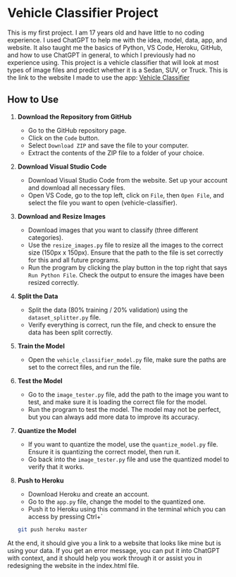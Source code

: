# Vehicle Classifier Project

This is my first project. I am 17 years old and have little to no coding experience. I used ChatGPT to help me with the idea, model, data, app, and website. It also taught me the basics of Python, VS Code, Heroku, GitHub, and how to use ChatGPT in general, to which I previously had no experience using. This project is a vehicle classifier that will look at most types of image files and predict whether it is a Sedan, SUV, or Truck. This is the link to the website I made to use the app: [Vehicle Classifier](https://vehicle-classifier-c3f7ed58873f.herokuapp.com/)

## How to Use
1. **Download the Repository from GitHub**
   - Go to the GitHub repository page.
   - Click on the `Code` button.
   - Select `Download ZIP` and save the file to your computer.
   - Extract the contents of the ZIP file to a folder of your choice.

2. **Download Visual Studio Code**
   - Download Visual Studio Code from the website. Set up your account and download all necessary files.
   - Open VS Code, go to the top left, click on `File`, then `Open File`, and select the file you want to open (vehicle-classifier).

3. **Download and Resize Images**
   - Download images that you want to classify (three different categories).
   - Use the `resize_images.py` file to resize all the images to the correct size (150px x 150px). Ensure that the path to the file is set correctly for this and all future programs.
   - Run the program by clicking the play button in the top right that says `Run Python File`. Check the output to ensure the images have been resized correctly.

4. **Split the Data**
   - Split the data (80% training / 20% validation) using the `dataset_splitter.py` file.
   - Verify everything is correct, run the file, and check to ensure the data has been split correctly.

5. **Train the Model**
   - Open the `vehicle_classifier_model.py` file, make sure the paths are set to the correct files, and run the file.

6. **Test the Model**
   - Go to the `image_tester.py` file, add the path to the image you want to test, and make sure it is loading the correct file for the model.
   - Run the program to test the model. The model may not be perfect, but you can always add more data to improve its accuracy.

7. **Quantize the Model**
   - If you want to quantize the model, use the `quantize_model.py` file. Ensure it is quantizing the correct model, then run it.
   - Go back into the `image_tester.py` file and use the quantized model to verify that it works.

8. **Push to Heroku**
   - Download Heroku and create an account.
   - Go to the `app.py` file, change the model to the quantized one.
   - Push it to Heroku using this command in the terminal which you can access by pressing Ctrl+`

   ```sh
   git push heroku master

At the end, it should give you a link to a website that looks like mine but is using your data.
If you get an error message, you can put it into ChatGPT with context, and it should help you work through it or assist you in redesigning the website in the index.html file.

